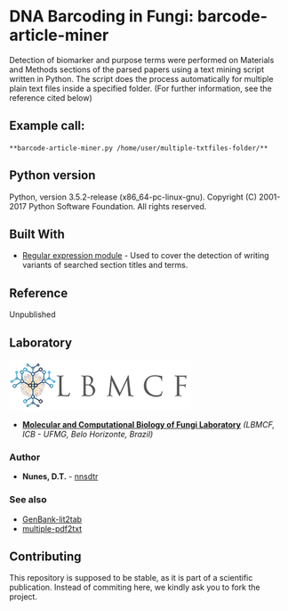# DNA Barcoding in Fungi: barcode-article-miner

Detection of biomarker and purpose terms were performed on Materials and Methods sections of the parsed papers using a text mining script written in Python. The script does the process automatically for multiple plain text files inside a specified folder. (For further information, see the reference cited below)

## Example call:
`**barcode-article-miner.py /home/user/multiple-txtfiles-folder/**`

## Python version

Python, version 3.5.2-release (x86_64-pc-linux-gnu). Copyright (C) 2001-2017 Python Software Foundation. All rights reserved.

## Built With

* [Regular expression module](https://docs.python.org/3.5/library/re.html) - Used to cover the detection of writing variants of searched section titles and terms.

## Reference

Unpublished

## Laboratory
[logo]: https://github.com/nnsdtr/barcode-article-miner/blob/master/lbmcf-logo.png

![alt text][logo]
* [**Molecular and Computational Biology of Fungi Laboratory**](https://sites.icb.ufmg.br/lbmcf/) *(LBMCF, ICB - UFMG, Belo Horizonte, Brazil)*

### Author
* **Nunes, D.T.** - [nnsdtr](https://github.com/nnsdtr)

### See also
* [GenBank-lit2tab](https://github.com/nnsdtr/GenBank-lit2tab)
* [multiple-pdf2txt](https://github.com/nnsdtr/multiple-pdf2txt)

## Contributing
This repository is supposed to be stable, as it is part of a scientific publication. Instead of commiting here, we kindly ask you to fork the project.
